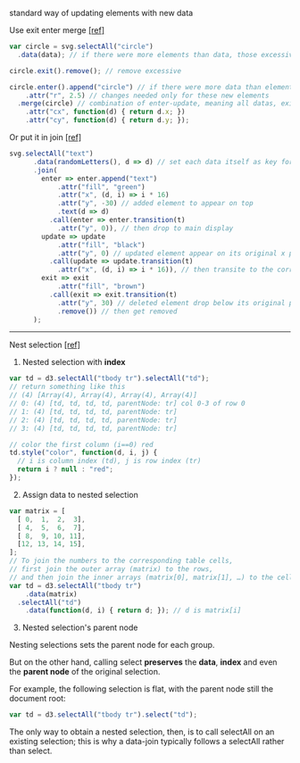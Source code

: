standard way of updating elements with new data

Use exit enter merge [[ref]](https://bost.ocks.org/mike/join/)
```javascript
var circle = svg.selectAll("circle")
  .data(data); // if there were more elements than data, those excessive elements became null

circle.exit().remove(); // remove excessive

circle.enter().append("circle") // if there were more data than elements, add new data
    .attr("r", 2.5) // changes needed only for these new elements
  .merge(circle) // combination of enter-update, meaning all datas, existing and new
    .attr("cx", function(d) { return d.x; })
    .attr("cy", function(d) { return d.y; });
```

Or put it in join [[ref]](https://observablehq.com/@d3/selection-join)
```javascript
svg.selectAll("text")
      .data(randomLetters(), d => d) // set each data itself as key for finding element
      .join(
        enter => enter.append("text")
            .attr("fill", "green")
            .attr("x", (d, i) => i * 16)
            .attr("y", -30) // added element to appear on top
            .text(d => d)
          .call(enter => enter.transition(t)
            .attr("y", 0)), // then drop to main display
        update => update
            .attr("fill", "black")
            .attr("y", 0) // updated element appear on its original x position
          .call(update => update.transition(t)
            .attr("x", (d, i) => i * 16)), // then transite to the correct x position (move left or right)
        exit => exit
            .attr("fill", "brown")
          .call(exit => exit.transition(t)
            .attr("y", 30) // deleted element drop below its original position
            .remove()) // then get removed
      );
```
---------------------------------

Nest selection
[[ref]](https://bost.ocks.org/mike/nest/)

1. Nested selection with **index**

```javascript
var td = d3.selectAll("tbody tr").selectAll("td");
// return something like this
// (4) [Array(4), Array(4), Array(4), Array(4)]
// 0: (4) [td, td, td, td, parentNode: tr] col 0-3 of row 0
// 1: (4) [td, td, td, td, parentNode: tr]
// 2: (4) [td, td, td, td, parentNode: tr]
// 3: (4) [td, td, td, td, parentNode: tr]

// color the first column (i==0) red
td.style("color", function(d, i, j) {
  // i is column index (td), j is row index (tr)
  return i ? null : "red";
});
```

2. Assign data to nested selection

```javascript
var matrix = [
  [ 0,  1,  2,  3],
  [ 4,  5,  6,  7],
  [ 8,  9, 10, 11],
  [12, 13, 14, 15],
];
// To join the numbers to the corresponding table cells,
// first join the outer array (matrix) to the rows,
// and then join the inner arrays (matrix[0], matrix[1], …) to the cells:
var td = d3.selectAll("tbody tr")
    .data(matrix)
  .selectAll("td")
    .data(function(d, i) { return d; }); // d is matrix[i]
```

3. Nested selection's parent node

Nesting selections sets the parent node for each group.

But on the other hand, calling select **preserves** the **data**, **index** and even the **parent node** of the original selection.

For example, the following selection is flat, with the parent node still the document root:
```javascript
var td = d3.selectAll("tbody tr").select("td");
```
The only way to obtain a nested selection, then, is to call selectAll on an existing selection; this is why a data-join typically follows a selectAll rather than select.